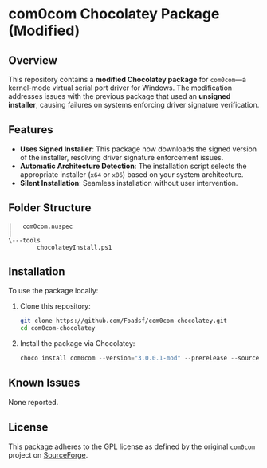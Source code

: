# com0com Chocolatey Package (Modified)

## Overview

This repository contains a **modified Chocolatey package** for `com0com`—a kernel-mode virtual serial port driver for Windows. The modification addresses issues with the previous package that used an **unsigned installer**, causing failures on systems enforcing driver signature verification.

## Features

- **Uses Signed Installer**: This package now downloads the signed version of the installer, resolving driver signature enforcement issues.
- **Automatic Architecture Detection**: The installation script selects the appropriate installer (`x64` or `x86`) based on your system architecture.
- **Silent Installation**: Seamless installation without user intervention.

## Folder Structure

```
|   com0com.nuspec
|
\---tools
        chocolateyInstall.ps1
```

## Installation

To use the package locally:

1. Clone this repository:
   ```bash
   git clone https://github.com/Foadsf/com0com-chocolatey.git
   cd com0com-chocolatey
   ```
2. Install the package via Chocolatey:
   ```powershell
   choco install com0com --version="3.0.0.1-mod" --prerelease --source="."
   ```

## Known Issues

None reported.

## License

This package adheres to the GPL license as defined by the original `com0com` project on [SourceForge](http://sourceforge.net/projects/com0com/).

